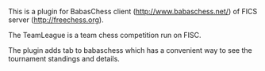 This is a plugin for BabasChess client (http://www.babaschess.net/) of FICS server (http://freechess.org).

The TeamLeague is a team chess competition run on FISC.

The plugin adds tab to babaschess which has a convenient way to see the tournament standings and details.